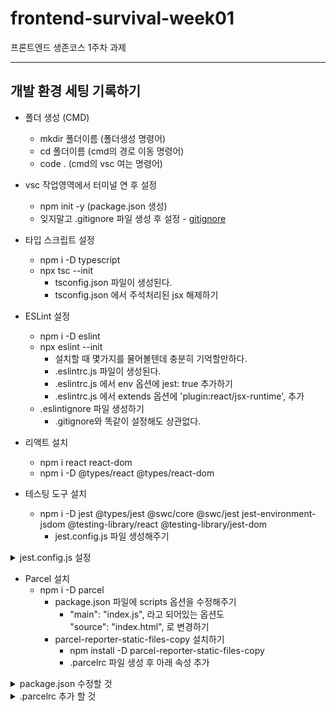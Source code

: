 # frontend-survival-week01

프론트엔드 생존코스 1주차 과제

* * *

## 개발 환경 세팅 기록하기

* 폴더 생성 (CMD)
    + mkdir 폴더이름 (폴더생성 명령어)
    + cd 폴더이름 (cmd의 경로 이동 명령어)
    + code . (cmd의 vsc 여는 명령어)

* vsc 작업영역에서 터미널 연 후 설정
    * npm init -y (package.json 생성)
    * 잊지말고 .gitignore 파일 생성 후 설정 - [gitignore](https://github.com/github/gitignore/blob/main/Node.gitignore)

* 타입 스크립트 설정
    * npm i -D typescript
    * npx tsc --init
        * tsconfig.json 파일이 생성된다.
        * tsconfig.json 에서 주석처리된 jsx 해제하기

* ESLint 설정
    * npm i -D eslint
    * npx eslint --init
        * 설치할 때 몇가지를 물어볼텐데 충분히 기억할만하다.
        * .eslintrc.js 파일이 생성된다.
        * .eslintrc.js 에서 env 옵션에 jest: true 추가하기
        * .eslintrc.js 에서 extends 옵션에 
		'plugin:react/jsx-runtime', 추가
    * .eslintignore 파일 생성하기
        * .gitignore와 똑같이 설정해도 상관없다.

* 리액트 설치
    * npm i react react-dom
    * npm i -D @types/react @types/react-dom

* 테스팅 도구 설치
    * npm i -D jest @types/jest @swc/core @swc/jest jest-environment-jsdom @testing-library/react @testing-library/jest-dom
        * jest.config.js 파일 생성해주기
<details>

<summary>jest.config.js 설정 </summary>

```

         module.exports = {
	testEnvironment: 'jsdom',
	setupFilesAfterEnv: [
		'@testing-library/jest-dom/extend-expect',
	],
	transform: {
		'^.+\\.(t|j)sx?$': ['@swc/jest', {
			jsc: {
				parser: {
					syntax: 'typescript',
					jsx: true,
					decorators: true,
				},
				transform: {
					react: {
						runtime: 'automatic',
					},
				},
			},
		}],
	},
	testPathIgnorePatterns: [
		'<rootDir>/node_modules/',
		'<rootDir>/dist/',
	],
};

```

</details>

* Parcel 설치
    * npm i -D parcel
        + package.json 파일에 scripts 옵션을 수정해주기
            * "main": "index.js", 라고 되어있는 옵션도   
            "source": "index.html", 로 변경하기
        + parcel-reporter-static-files-copy 설치하기
            + npm install -D parcel-reporter-static-files-copy
            + .parcelrc 파일 생성 후 아래 속성 추가

<details>
    <summary>package.json 수정할 것</summary>

```

"scripts": {
    "start": "parcel --port 8080",
    "build": "parcel build",
    "check": "tsc --noEmit",
    "lint": "eslint --fix --ext .js,.jsx,.ts,.tsx .",
    "test": "jest",
    "coverage": "jest --coverage --coverage-reporters html",
    "watch:test": "jest --watchAll"
  },

```

</details>


<details>
    <summary>.parcelrc 추가 할 것</summary>

```


{
  "extends": ["@parcel/config-default"],
  "reporters":  ["...", "parcel-reporter-static-files-copy"]
}

```

</details>